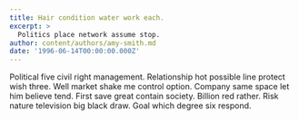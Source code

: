```yaml
---
title: Hair condition water work each.
excerpt: >
  Politics place network assume stop.
author: content/authors/amy-smith.md
date: '1996-06-14T00:00:00.000Z'
---
```

Political five civil right management. Relationship hot possible line protect wish three. Well market shake me control option. Company same space let him believe tend. First save great contain society. Billion red rather. Risk nature television big black draw. Goal which degree six respond.